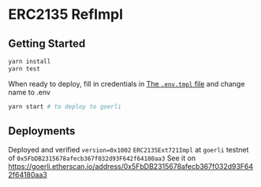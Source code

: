 # ERC2135 RefImpl

## Getting Started

```sh
yarn install
yarn test
```

When ready to deploy, fill in credentials in [The `.env.tmpl` file](./.env.tmpl) and change name to .env

```sh
yarn start # to deploy to goerli
```

## Deployments

Deployed and verified `version=0x1002` `ERC2135Ext721Impl` at `goerli` testnet of `0x5FbDB2315678afecb367f032d93F642f64180aa3`
See it on https://goerli.etherscan.io/address/0x5FbDB2315678afecb367f032d93F642f64180aa3
